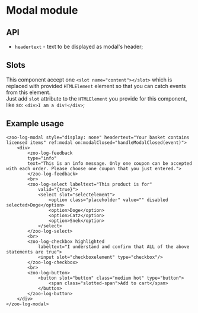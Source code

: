 # Modal module

## API
- `headertext` - text to be displayed as modal's header;

## Slots
This component accept one `<slot name="content"></slot>` which is replaced with provided `HTMLElement` element so that you can catch events from this element.       
Just add `slot` attribute to the `HTMLElement` you provide for this component, like so: `<div>I am a div!</div>`;

## Example usage 
```
<zoo-log-modal style="display: none" headertext="Your basket contains licensed items" ref:modal on:modalClosed="handleModalClosed(event)">
	<div>
		<zoo-log-feedback 
		type="info" 
		text="This is an info message. Only one coupon can be accepted with each order. Please choose one coupon that you just entered.">
		</zoo-log-feedback>
		<br>
		<zoo-log-select labeltext="This product is for" 
			valid="{true}">
			<select slot="selectelement">
				<option class="placeholder" value="" disabled selected>Doge</option>
				<option>Doge</option>
				<option>Catz</option>
				<option>Snek</option>
			</select>
		</zoo-log-select>
		<br>
		<zoo-log-checkbox highlighted
			labeltext="I understand and confirm that ALL of the above statements are true">
			<input slot="checkboxelement" type="checkbox"/>
		</zoo-log-checkbox>
		<br>
		<zoo-log-button>
			<button slot="button" class="medium hot" type="button">
				<span class="slotted-span">Add to cart</span>
			</button>
		</zoo-log-button>
	</div>
</zoo-log-modal>
```